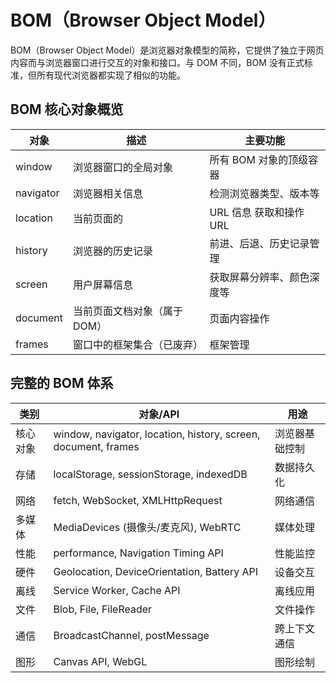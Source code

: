 # BOM（Browser Object Model）

BOM（Browser Object Model）是浏览器对象模型的简称，它提供了独立于网页内容而与浏览器窗口进行交互的对象和接口。与 DOM 不同，BOM 没有正式标准，但所有现代浏览器都实现了相似的功能。

## BOM 核心对象概览
对象	|描述	|主要功能
-|-|-
window|	浏览器窗口的全局对象|	所有 BOM 对象的顶级容器
navigator|	浏览器相关信息|	检测浏览器类型、版本等
location|	当前页面的| URL 信息	获取和操作 URL
history|	浏览器的历史记录|	前进、后退、历史记录管理
screen|	用户屏幕信息|	获取屏幕分辨率、颜色深度等
document|	当前页面文档对象（属于 DOM）|	页面内容操作
frames|	窗口中的框架集合（已废弃）|	框架管理

## 完整的 BOM 体系

类别	|对象/API	|用途
-|-|-
核心对象|	window, navigator, location, history, screen, document, frames	|浏览器基础控制
存储|	localStorage, sessionStorage, indexedDB	|数据持久化
网络|	fetch, WebSocket, XMLHttpRequest	|网络通信
多媒体|	MediaDevices (摄像头/麦克风), WebRTC	|媒体处理
性能|	performance, Navigation Timing API	|性能监控
硬件|	Geolocation, DeviceOrientation, Battery API	|设备交互
离线|	Service Worker, Cache API	|离线应用
文件|	Blob, File, FileReader	|文件操作
通信|	BroadcastChannel, postMessage	|跨上下文通信
图形|	Canvas API, WebGL	|图形绘制




